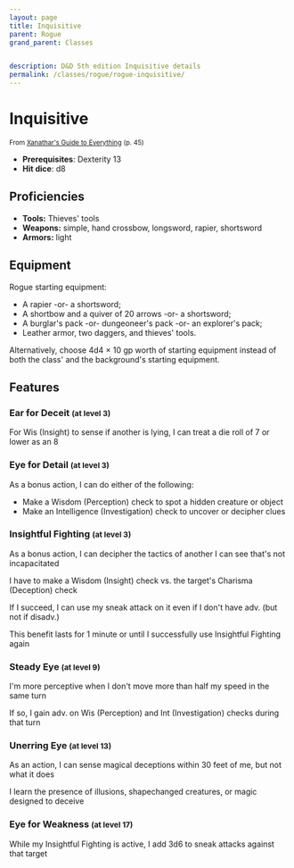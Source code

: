```yaml
---
layout: page
title: Inquisitive
parent: Rogue
grand_parent: Classes


description: D&D 5th edition Inquisitive details
permalink: /classes/rogue/rogue-inquisitive/
---
```


# Inquisitive

<small>From <a target="_blank" href="https://dnd.wizards.com/products/tabletop-games/rpg-products/xanathars-guide-everything">Xanathar's Guide to Everything</a> (p. 45)</small>
- **Prerequisites**: Dexterity 13
- **Hit dice**: d8

## Proficiencies

- **Tools:** Thieves' tools
- **Weapons:** simple, hand crossbow, longsword, rapier, shortsword
- **Armors:** light

## Equipment


Rogue starting equipment:

- A rapier -or- a shortsword;
- A shortbow and a quiver of 20 arrows -or- a shortsword;
- A burglar's pack -or- dungeoneer's pack -or- an explorer's pack;
- Leather armor, two daggers, and thieves' tools.

Alternatively, choose 4d4 × 10 gp worth of starting equipment instead of both the class' and the background's starting equipment.


## Features

### Ear for Deceit <small>(at level 3)</small>


For Wis (Insight) to sense if another is lying, I can treat a die roll of 7 or lower as an 8



### Eye for Detail <small>(at level 3)</small>


As a bonus action, I can do either of the following:
- Make a Wisdom (Perception) check to spot a hidden creature or object
- Make an Intelligence (Investigation) check to uncover or decipher clues



### Insightful Fighting <small>(at level 3)</small>


As a bonus action, I can decipher the tactics of another I can see that's not incapacitated

I have to make a Wisdom (Insight) check vs. the target's Charisma (Deception) check

If I succeed, I can use my sneak attack on it even if I don't have adv. (but not if disadv.)

This benefit lasts for 1 minute or until I successfully use Insightful Fighting again



### Steady Eye <small>(at level 9)</small>


I'm more perceptive when I don't move more than half my speed in the same turn

If so, I gain adv. on Wis (Perception) and Int (Investigation) checks during that turn



### Unerring Eye <small>(at level 13)</small>


As an action, I can sense magical deceptions within 30 feet of me, but not what it does

I learn the presence of illusions, shapechanged creatures, or magic designed to deceive



### Eye for Weakness <small>(at level 17)</small>


While my Insightful Fighting is active, I add 3d6 to sneak attacks against that target



